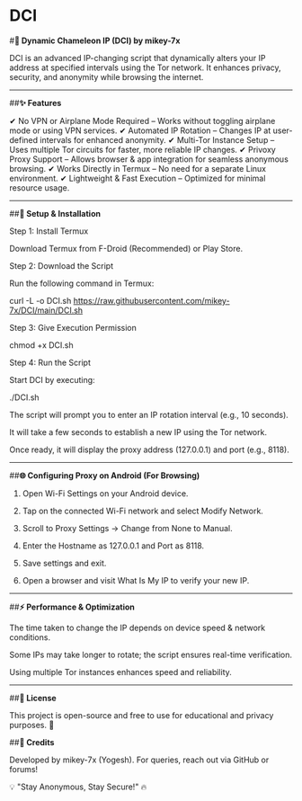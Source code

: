 # DCI
#**🦎 Dynamic Chameleon IP (DCI) by mikey-7x**

DCI is an advanced IP-changing script that dynamically alters your IP address at specified intervals using the Tor network. It enhances privacy, security, and anonymity while browsing the internet.


---

##**✨ Features**

✔ No VPN or Airplane Mode Required – Works without toggling airplane mode or using VPN services.
✔ Automated IP Rotation – Changes IP at user-defined intervals for enhanced anonymity.
✔ Multi-Tor Instance Setup – Uses multiple Tor circuits for faster, more reliable IP changes.
✔ Privoxy Proxy Support – Allows browser & app integration for seamless anonymous browsing.
✔ Works Directly in Termux – No need for a separate Linux environment.
✔ Lightweight & Fast Execution – Optimized for minimal resource usage.


---

##**🚀 Setup & Installation**

Step 1: Install Termux

Download Termux from F-Droid (Recommended) or Play Store.


Step 2: Download the Script

Run the following command in Termux:

curl -L -o DCI.sh https://raw.githubusercontent.com/mikey-7x/DCI/main/DCI.sh

Step 3: Give Execution Permission

chmod +x DCI.sh

Step 4: Run the Script

Start DCI by executing:

./DCI.sh

The script will prompt you to enter an IP rotation interval (e.g., 10 seconds).

It will take a few seconds to establish a new IP using the Tor network.

Once ready, it will display the proxy address (127.0.0.1) and port (e.g., 8118).



---

##**🌐 Configuring Proxy on Android (For Browsing)**

1. Open Wi-Fi Settings on your Android device.


2. Tap on the connected Wi-Fi network and select Modify Network.


3. Scroll to Proxy Settings → Change from None to Manual.


4. Enter the Hostname as 127.0.0.1 and Port as 8118.


5. Save settings and exit.


6. Open a browser and visit What Is My IP to verify your new IP.




---

##**⚡ Performance & Optimization**

The time taken to change the IP depends on device speed & network conditions.

Some IPs may take longer to rotate; the script ensures real-time verification.

Using multiple Tor instances enhances speed and reliability.



---

##**📜 License**

This project is open-source and free to use for educational and privacy purposes. 🚀

##**📢 Credits**

Developed by mikey-7x (Yogesh). For queries, reach out via GitHub or forums!

💡 "Stay Anonymous, Stay Secure!" 🔥

